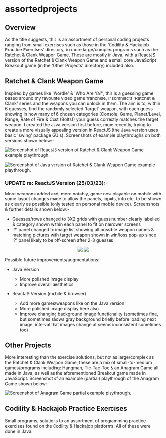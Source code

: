 # assortedprojects

## Overview
As the title suggests, this is an assortment of personal coding projects ranging from small exercises such as those in the 'Codility & Hackajob Practice Exercises' directory, to more large/complex programs such as the Ratchet & Clank Weapon Game. These are mostly in Java, with a ReactJS version of the Ratchet & Clank Weapon Game and a small core JavaScript Breakout game (in the 'Other Projects' directory) included also.

## Ratchet & Clank Weapon Game
Inspired by games like 'Wordle' & 'Who Are Ya?', this is a guessing game based around my favourite video game franchise, Insomniac's 'Ratchet & Clank' series and the weapons you can unlock in them. The aim is to, within 6 guesses, find the randomly selected 'target' weapon, with each guess showing in how many of 6 chosen categories (Console, Game, Planet/Level, Range, Rate of Fire & Cost (Bolts)) your guess correctly matches the target weapon. I created the Java version first before, more recently, trying to create a more visually appealing version in ReactJS (the Java version uses basic 'swing' package GUIs). Screenshots of example playthroughs on both versions shown below:-

![Screenshot of ReactJS version of Ratchet & Clank Weapon Game example playthrough.](./Ratchet%20&%20Clank%20Weapon%20Game/RCWG-Pics/Screenshot%202023-03-24%20185502.jpg)

![Screenshot of Java version of Ratchet & Clank Weapon Game example playthrough.](/Ratchet%20&%20Clank%20Weapon%20Game/RCWG-Pics/Screenshot%202023-03-24%20185126.jpg)

### UPDATE re: ReactJS Version (25/03/23):-
More weapons added and, more notably, game now playable on mobile with some layout changes made to allow the panels, inputs, info etc. to be shown as clearly as possible (only tested on personal mobile device). Screenshots & further details shown below:-
- Guesses/rows changed to 3X2 grids with guess number clearly labelled & category shown within each panel to fit on narrower screens
- '?' panel changed to image list showing all possible weapon names & matching pictures with target weapon shown in win/loss pop-up since '?' panel likely to be off-screen after 2-3 guesses

<p align="center">
  <img src="/Ratchet%20&%20Clank%20Weapon%20Game/RCWG-Pics/Screenshot_20230325_172434_Chrome.jpg">
  <img src="/Ratchet%20&%20Clank%20Weapon%20Game/RCWG-Pics/Screenshot_20230325_172615_Chrome.jpg">
</p>

Possible future improvements/augmentations:-
- Java Version
  - More polished image display
  - Improve overall aesthetics

- ReactJS Version (mobile & browser)
  - Add more games/weapons like on the Java version
  - More polished image display here also
  - Improve changing background image functionality (sometimes fine, but sometimes shows gray background briefly before loading next image, interval that images change at seems inconsistent sometimes too)

## Other Projects
More interesting than the exercise solutions, but not as large/complex as the Ratchet & Clank Weapon Game, these are a mix of small-to-medium games/programs including: Hangman, Tic-Tac-Toe & an Anagram Game all made in Java, as well as the aforementioned Breakout game made in JavaScript. Screenshot of an example (partial) playthrough of the Anagram Game shown below:-

![Screenshot of Anagram Game partial example playthrough.](/Other%20Projects/OP-Pics/Screenshot%202023-03-24%20185931.jpg)

## Codility & Hackajob Practice Exercises
Small programs, solutions to an assortment of programming practice exercises found on the Codility & Hackajob platforms. All of these were done in Java.
